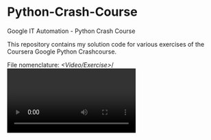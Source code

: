 # Python-Crash-Course
Google IT Automation - Python Crash Course

This repository contains my solution code for various exercises of the Coursera Google Python Crashcourse.

File nomenclature: <Week x>_<Video/Exercise>_<Exercise Question No.>/<Video Name>_<File Name>
